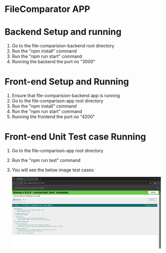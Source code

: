 # FileComparator APP

# Backend Setup and running

1. Go to the file-comparision-backend root directory
2. Run the "npm install" command
3. Run the "npm run start" command
4. Running the backend the port no "3000"

# Front-end Setup and Running

1. Ensure that file-comparision-backend app is running
2. Go to the file-comparison-app root directory
3. Run the "npm install" command
4. Run the "npm run start" command
5. Running the frontend the port no "4200"


# Front-end Unit Test case Running

1. Go to the file-comparison-app root directory
2. Run the "npm run test" command
3. You will see the below image test cases:

   ![1727318547422](image/README/1727318547422.png)
